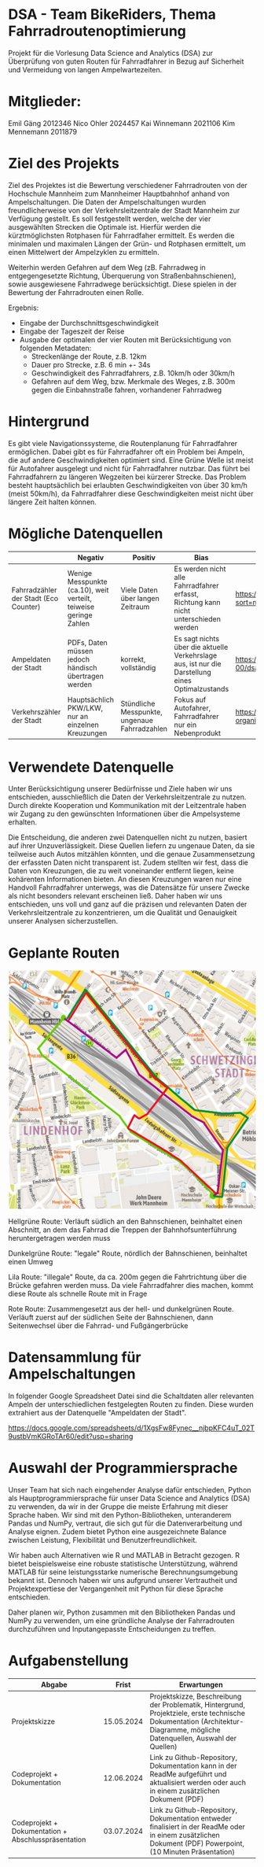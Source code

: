 # DSA - Team BikeRiders, Thema Fahrradroutenoptimierung
Projekt für die Vorlesung Data Science and Analytics (DSA) zur Überprüfung von guten Routen für Fahrradfahrer in Bezug auf Sicherheit und Vermeidung von langen Ampelwartezeiten.

# Mitglieder:
Emil Gäng 2012346
Nico Ohler 2024457
Kai Winnemann 2021106
Kim Mennemann 2011879

# Ziel des Projekts
Ziel des Projektes ist die Bewertung verschiedener Fahrradrouten von der Hochschule Mannheim zum Mannheimer Hauptbahnhof anhand von Ampelschaltungen.
Die Daten der Ampelschaltungen wurden freundlicherweise von der Verkehrsleitzentrale der Stadt Mannheim zur Verfügung gestellt.
Es soll festgestellt werden, welche der vier ausgewählten Strecken die Optimale ist.
Hierfür werden die kürztmöglichsten Rotphasen für Fahrradfaher ermittelt. Es werden die minimalen und maximalen Längen der Grün- und Rotphasen ermittelt, um einen Mittelwert der Ampelzyklen zu ermitteln.

Weiterhin werden Gefahren auf dem Weg (zB. Fahrradweg in entgegengesetzte Richtung, Überquerung von Straßenbahnschienen), sowie ausgewiesene Fahrradwege berücksichtigt. Diese spielen in der Bewertung der Fahrradrouten einen Rolle.

Ergebnis:
- Eingabe der Durchschnittsgeschwindigkeit
- Eingabe der Tageszeit der Reise
- Ausgabe der optimalen der vier Routen mit Berücksichtigung von folgenden Metadaten:
  - Streckenlänge der Route, z.B. 12km
  - Dauer pro Strecke, z.B. 6 min +- 34s
  - Geschwindigkeit des Fahrradfahrers, z.B. 10km/h oder 30km/h
  - Gefahren auf dem Weg, bzw. Merkmale des Weges, z.B. 300m gegen die Einbahnstraße fahren, vorhandener Fahrradweg

# Hintergrund

Es gibt viele Navigationssysteme, die Routenplanung für Fahrradfahrer ermöglichen. Dabei gibt es für Fahrradfahrer oft ein Problem bei Ampeln, die auf andere Geschwindigkeiten optimiert sind. Eine Grüne Welle ist meist für Autofahrer ausgelegt und nicht für Fahrradfahrer nutzbar. Das führt bei Fahrradfahrern zu längeren Wegzeiten bei kürzerer Strecke. Das Problem besteht hauptsächlich bei erlaubten Geschwindigkeiten von über 30 km/h (meist 50km/h), da Fahrradfahrer diese Geschwindigkeiten meist nicht über längere Zeit halten können.

# Mögliche Datenquellen

|   | Negativ  | Positiv | Bias | Link |
|---|---|---|---|---|
| Fahrradzähler der Stadt (Eco Counter)  |  Wenige Messpunkte (ca.10),  weit verteilt, teiweise geringe Zahlen | Viele Daten über langen Zeitraum  | Es werden nicht alle Fahrradfahrer erfasst, Richtung kann nicht unterschieden werden | https://mannheim.opendatasoft.com/explore/?sort=modified&q=eco+counter |
|  Ampeldaten der Stadt |  PDFs, Daten müssen jedoch händisch übertragen werden | korrekt, vollständig  | Es sagt nichts über die aktuelle Verkehrslage aus, ist nur die Darstellung eines Optimalzustands | https://github.com/eg-00/dsa/tree/main/daten |
| Verkehrszähler der Stadt | 	Hauptsächlich PKW/LKW, nur an einzelnen Kreuzungen |	Stündliche Messpunkte, ungenaue Fahrradzahlen | Fokus auf Autofahrer, Fahrradfahrer nur ein Nebenprodukt | https://opendata.smartmannheim.de/dataset/?organization=smart-mannheim |

# Verwendete Datenquelle
Unter Berücksichtigung unserer Bedürfnisse und Ziele haben wir uns entschieden, ausschließlich die Daten der Verkehrsleitzentrale zu nutzen. Durch direkte Kooperation und Kommunikation mit der Leitzentrale haben wir Zugang zu den gewünschten Informationen über die Ampelsysteme erhalten.

Die Entscheidung, die anderen zwei Datenquellen nicht zu nutzen, basiert auf ihrer Unzuverlässigkeit. Diese Quellen liefern zu ungenaue Daten, da sie teilweise auch Autos mitzählen könnten, und die genaue Zusammensetzung der erfassten Daten nicht transparent ist. Zudem stellten wir fest, dass die Daten von Kreuzungen, die zu weit voneinander entfernt liegen, keine kohärenten Informationen bieten. An diesen Kreuzungen waren nur eine Handvoll Fahrradfahrer unterwegs, was die Datensätze für unsere Zwecke als nicht besonders relevant erscheinen ließ. Daher haben wir uns entschieden, uns voll und ganz auf die präzisen und relevanten Daten der Verkehrsleitzentrale zu konzentrieren, um die Qualität und Genauigkeit unserer Analysen sicherzustellen.

# Geplante Routen
![Bild mit den 4 zu betrachtenden Routen](/bilder/Routen.png)

Hellgrüne Route: Verläuft südlich an den Bahnschienen, beinhaltet einen Abschnitt, an dem das Fahrrad die Treppen der Bahnhofsunterführung heruntergetragen werden muss 

Dunkelgrüne Route: "legale" Route, nördlich der Bahnschienen, beinhaltet einen Umweg

Lila Route: "illegale" Route, da ca. 200m gegen die Fahrtrichtung über die Brücke gefahren werden muss. Da viele Fahrradfahrer dies machen, kommt diese Route als schnelle Route mit in Frage

Rote Route: Zusammengesetzt aus der hell- und dunkelgrünen Route. Verläuft zuerst auf der südlichen Seite der Bahnschienen, dann Seitenwechsel über die Fahrrad- und Fußgängerbrücke

# Datensammlung für Ampelschaltungen
In folgender Google Spreadsheet Datei sind die Schaltdaten aller relevanten Ampeln der unterschiedlichen festgelegten Routen zu finden. Diese wurden extrahiert aus der Datenquelle "Ampeldaten der Stadt".

https://docs.google.com/spreadsheets/d/1XgsFw8Fynec__njbpKFC4uT_02T9ustbVmKGRoTAr60/edit?usp=sharing

# Auswahl der Programmiersprache
Unser Team hat sich nach eingehender Analyse dafür entschieden, Python als Hauptprogrammiersprache für unser Data Science and Analytics (DSA)  zu verwenden, da wir in der Gruppe die meiste Erfahrung mit dieser Sprache haben. Wir sind mit den Python-Bibliotheken, unteranderem Pandas und NumPy, vertraut, die sich gut für die Datenverarbeitung und Analyse eignen. Zudem bietet Python eine ausgezeichnete Balance zwischen Leistung, Flexibilität und Benutzerfreundlichkeit.

Wir haben auch Alternativen wie R und MATLAB in Betracht gezogen. R bietet beispielsweise eine robuste statistische Unterstützung, während MATLAB für seine leistungsstarke numerische Berechnungsumgebung bekannt ist. Dennoch haben wir uns aufgrund unserer Vertrautheit und Projektexpertiese der Vergangenheit mit Python für diese Sprache entschieden. 

Daher planen wir, Python zusammen mit den Bibliotheken Pandas und NumPy zu verwenden, um eine gründliche Analyse der Fahrradrouten durchzuführen und Inputangepasste Entscheidungen zu treffen.
  
# Aufgabenstellung

|Abgabe|Frist|Erwartungen|
|---|---|---|
|Projektskizze|15.05.2024|Projektskizze, Beschreibung der Problematik, Hintergrund, Projektziele, erste technische Dokumentation (Architektur-Diagramme, mögliche Datenquellen, Auswahl der Quellen)|
|Codeprojekt + Dokumentation|12.06.2024|Link zu Github-Repository, Dokumentation kann in der ReadMe aufgeführt und aktualisiert werden oder auch in einem zusätzlichen Dokument (PDF)|
|Codeprojekt + Dokumentation + Abschlusspräsentation|03.07.2024|Link zu Github-Repository, Dokumentation entweder finalisiert in der ReadMe oder in einem zusätzlichen Dokument (PDF) Powerpoint, (10 Minuten Präsentation)|
